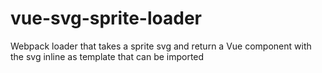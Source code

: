 # vue-svg-sprite-loader
Webpack loader that takes a sprite svg and return a Vue component with the svg inline as template that can be imported
